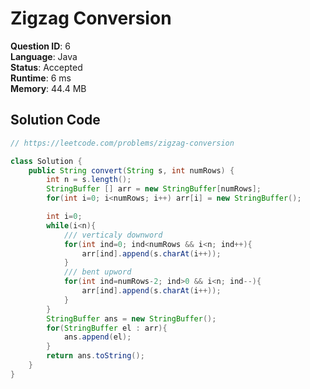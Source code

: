 # Zigzag Conversion

**Question ID**: 6  
**Language**: Java  
**Status**: Accepted  
**Runtime**: 6 ms  
**Memory**: 44.4 MB  

## Solution Code
```java
// https://leetcode.com/problems/zigzag-conversion

class Solution {
    public String convert(String s, int numRows) {
        int n = s.length();
        StringBuffer [] arr = new StringBuffer[numRows]; 
        for(int i=0; i<numRows; i++) arr[i] = new StringBuffer();

        int i=0;
        while(i<n){
            /// verticaly downword
            for(int ind=0; ind<numRows && i<n; ind++){
                arr[ind].append(s.charAt(i++));
            }
            /// bent upword
            for(int ind=numRows-2; ind>0 && i<n; ind--){
                arr[ind].append(s.charAt(i++));
            }
        }
        StringBuffer ans = new StringBuffer();
        for(StringBuffer el : arr){
            ans.append(el);
        }
        return ans.toString();
    }
}
```

